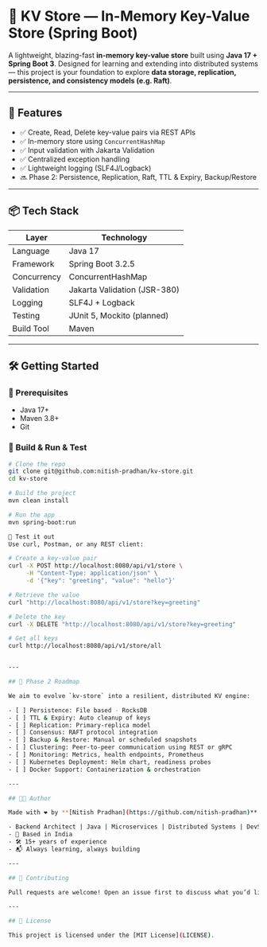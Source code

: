# 🔐 KV Store — In-Memory Key-Value Store (Spring Boot)

A lightweight, blazing-fast **in-memory key-value store** built using **Java 17 + Spring Boot 3**. Designed for learning and extending into distributed systems — this project is your foundation to explore **data storage, replication, persistence, and consistency models (e.g. Raft)**.

---

## 🚀 Features

- ✅ Create, Read, Delete key-value pairs via REST APIs
- ✅ In-memory store using `ConcurrentHashMap`
- ✅ Input validation with Jakarta Validation
- ✅ Centralized exception handling
- ✅ Lightweight logging (SLF4J/Logback)
- 🔜 Phase 2: Persistence, Replication, Raft, TTL & Expiry, Backup/Restore

---

## 📦 Tech Stack

| Layer           | Technology                     |
|----------------|--------------------------------|
| Language        | Java 17                        |
| Framework       | Spring Boot 3.2.5              |
| Concurrency     | ConcurrentHashMap              |
| Validation      | Jakarta Validation (JSR-380)   |
| Logging         | SLF4J + Logback                |
| Testing         | JUnit 5, Mockito (planned)     |
| Build Tool      | Maven                          |

---

## 🛠️ Getting Started

### 📄 Prerequisites

- Java 17+
- Maven 3.8+
- Git

### 🔧 Build & Run & Test

```bash
# Clone the repo
git clone git@github.com:nitish-pradhan/kv-store.git
cd kv-store

# Build the project
mvn clean install

# Run the app
mvn spring-boot:run

🧪 Test it out
Use curl, Postman, or any REST client:

# Create a key-value pair
curl -X POST http://localhost:8080/api/v1/store \
     -H "Content-Type: application/json" \
     -d '{"key": "greeting", "value": "hello"}'

# Retrieve the value
curl "http://localhost:8080/api/v1/store?key=greeting"

# Delete the key
curl -X DELETE "http://localhost:8080/api/v1/store?key=greeting"

# Get all keys
curl http://localhost:8080/api/v1/store/all


---

## 📌 Phase 2 Roadmap

We aim to evolve `kv-store` into a resilient, distributed KV engine:

- [ ] Persistence: File based - RocksDB
- [ ] TTL & Expiry: Auto cleanup of keys
- [ ] Replication: Primary-replica model
- [ ] Consensus: RAFT protocol integration
- [ ] Backup & Restore: Manual or scheduled snapshots
- [ ] Clustering: Peer-to-peer communication using REST or gRPC
- [ ] Monitoring: Metrics, health endpoints, Prometheus
- [ ] Kubernetes Deployment: Helm chart, readiness probes
- [ ] Docker Support: Containerization & orchestration

---

## 👨‍💻 Author

Made with ❤️ by **[Nitish Pradhan](https://github.com/nitish-pradhan)**

- Backend Architect | Java | Microservices | Distributed Systems | DevSecOps | Cloud Native  
- 📍 Based in India  
- 🛠 15+ years of experience  
- 📬 Always learning, always building  

---

## 🤝 Contributing

Pull requests are welcome! Open an issue first to discuss what you’d like to change or contribute in the Phase 2 roadmap.

---

## 📄 License

This project is licensed under the [MIT License](LICENSE).
